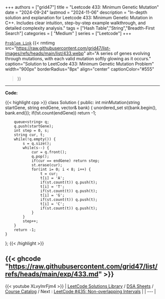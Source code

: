 
+++
authors = ["grid47"]
title = "Leetcode 433: Minimum Genetic Mutation"
date = "2024-09-24"
lastmod = "2024-11-06"
description = "In-depth solution and explanation for Leetcode 433: Minimum Genetic Mutation in C++. Includes clear intuition, step-by-step example walkthrough, and detailed complexity analysis."
tags = ["Hash Table","String","Breadth-First Search"]
categories = [
    "Medium"
]
series = ["Leetcode"]
+++



[`Problem Link`](https://leetcode.com/problems/minimum-genetic-mutation/description/)
{{< rmtimg 
    src="https://raw.githubusercontent.com/grid47/list-images/refs/heads/main/list/433.webp" 
    alt="A series of genes evolving through mutations, with each valid mutation softly glowing as it occurs."
    caption="Solution to LeetCode 433: Minimum Genetic Mutation Problem"
    width="900px"
    borderRadius="8px"
    align="center" 
    captionColor="#555"
>}}
---
**Code:**

{{< highlight cpp >}}
class Solution {
public:
    int minMutation(string startGene, string endGene, vector<string>& bank) {
        unordered_set<string> st{bank.begin(), bank.end()};
        if(!st.count(endGene)) return -1;

        queue<string> q;
        q.push(startGene);
        int step = 0, s;
        string cur, t;
        while(!q.empty()) {
            s = q.size();
            while(s--) {
                cur = q.front();
                q.pop();
                if(cur == endGene) return step;
                st.erase(cur);
                for(int i= 0; i < 8; i++) {
                    t = cur;
                    t[i] = 'A';
                    if(st.count(t)) q.push(t);
                    t[i] = 'T';
                    if(st.count(t)) q.push(t);
                    t[i] = 'G';
                    if(st.count(t)) q.push(t);
                    t[i] = 'C';
                    if(st.count(t)) q.push(t);                    
                }
            }
            step++;
        }
        return -1;
    }
};
{{< /highlight >}}

{{< ghcode "https://raw.githubusercontent.com/grid47/list/refs/heads/main/exp/433.md" >}}
---
{{< youtube XLvyInrFjm4 >}}
| [LeetCode Solutions Library](https://grid47.xyz/leetcode/) / [DSA Sheets](https://grid47.xyz/sheets/) / [Course Catalog](https://grid47.xyz/courses/) / Next : [LeetCode #435: Non-overlapping Intervals](https://grid47.xyz/leetcode/solution-435-non-overlapping-intervals/) |
| --- |
